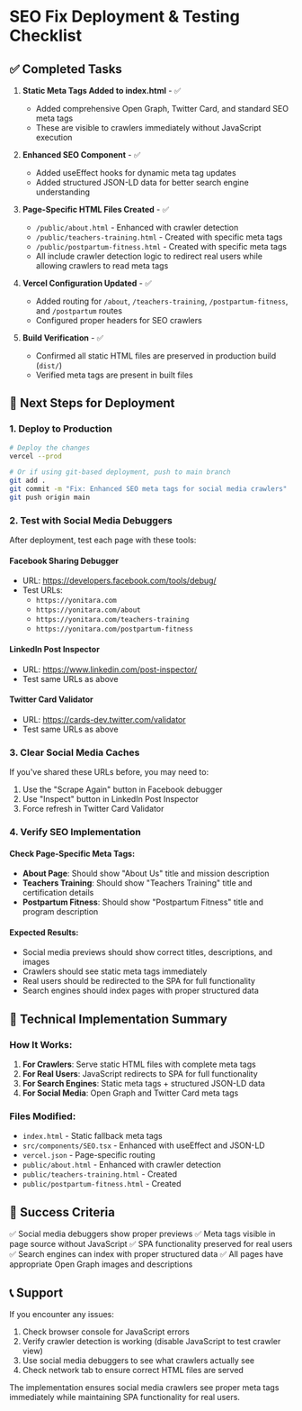 # SEO Fix Deployment & Testing Checklist

## ✅ Completed Tasks

1. **Static Meta Tags Added to index.html** - ✅

   - Added comprehensive Open Graph, Twitter Card, and standard SEO meta tags
   - These are visible to crawlers immediately without JavaScript execution

2. **Enhanced SEO Component** - ✅

   - Added useEffect hooks for dynamic meta tag updates
   - Added structured JSON-LD data for better search engine understanding

3. **Page-Specific HTML Files Created** - ✅

   - `/public/about.html` - Enhanced with crawler detection
   - `/public/teachers-training.html` - Created with specific meta tags
   - `/public/postpartum-fitness.html` - Created with specific meta tags
   - All include crawler detection logic to redirect real users while allowing crawlers to read meta tags

4. **Vercel Configuration Updated** - ✅

   - Added routing for `/about`, `/teachers-training`, `/postpartum-fitness`, and `/postpartum` routes
   - Configured proper headers for SEO crawlers

5. **Build Verification** - ✅
   - Confirmed all static HTML files are preserved in production build (`dist/`)
   - Verified meta tags are present in built files

## 🚀 Next Steps for Deployment

### 1. Deploy to Production

```bash
# Deploy the changes
vercel --prod

# Or if using git-based deployment, push to main branch
git add .
git commit -m "Fix: Enhanced SEO meta tags for social media crawlers"
git push origin main
```

### 2. Test with Social Media Debuggers

After deployment, test each page with these tools:

#### Facebook Sharing Debugger

- URL: https://developers.facebook.com/tools/debug/
- Test URLs:
  - `https://yonitara.com`
  - `https://yonitara.com/about`
  - `https://yonitara.com/teachers-training`
  - `https://yonitara.com/postpartum-fitness`

#### LinkedIn Post Inspector

- URL: https://www.linkedin.com/post-inspector/
- Test same URLs as above

#### Twitter Card Validator

- URL: https://cards-dev.twitter.com/validator
- Test same URLs as above

### 3. Clear Social Media Caches

If you've shared these URLs before, you may need to:

1. Use the "Scrape Again" button in Facebook debugger
2. Use "Inspect" button in LinkedIn Post Inspector
3. Force refresh in Twitter Card Validator

### 4. Verify SEO Implementation

#### Check Page-Specific Meta Tags:

- **About Page**: Should show "About Us" title and mission description
- **Teachers Training**: Should show "Teachers Training" title and certification details
- **Postpartum Fitness**: Should show "Postpartum Fitness" title and program description

#### Expected Results:

- Social media previews should show correct titles, descriptions, and images
- Crawlers should see static meta tags immediately
- Real users should be redirected to the SPA for full functionality
- Search engines should index pages with proper structured data

## 🔧 Technical Implementation Summary

### How It Works:

1. **For Crawlers**: Serve static HTML files with complete meta tags
2. **For Real Users**: JavaScript redirects to SPA for full functionality
3. **For Search Engines**: Static meta tags + structured JSON-LD data
4. **For Social Media**: Open Graph and Twitter Card meta tags

### Files Modified:

- `index.html` - Static fallback meta tags
- `src/components/SEO.tsx` - Enhanced with useEffect and JSON-LD
- `vercel.json` - Page-specific routing
- `public/about.html` - Enhanced with crawler detection
- `public/teachers-training.html` - Created
- `public/postpartum-fitness.html` - Created

## 🎯 Success Criteria

✅ Social media debuggers show proper previews
✅ Meta tags visible in page source without JavaScript
✅ SPA functionality preserved for real users
✅ Search engines can index with proper structured data
✅ All pages have appropriate Open Graph images and descriptions

## 📞 Support

If you encounter any issues:

1. Check browser console for JavaScript errors
2. Verify crawler detection is working (disable JavaScript to test crawler view)
3. Use social media debuggers to see what crawlers actually see
4. Check network tab to ensure correct HTML files are served

The implementation ensures social media crawlers see proper meta tags immediately while maintaining SPA functionality for real users.
